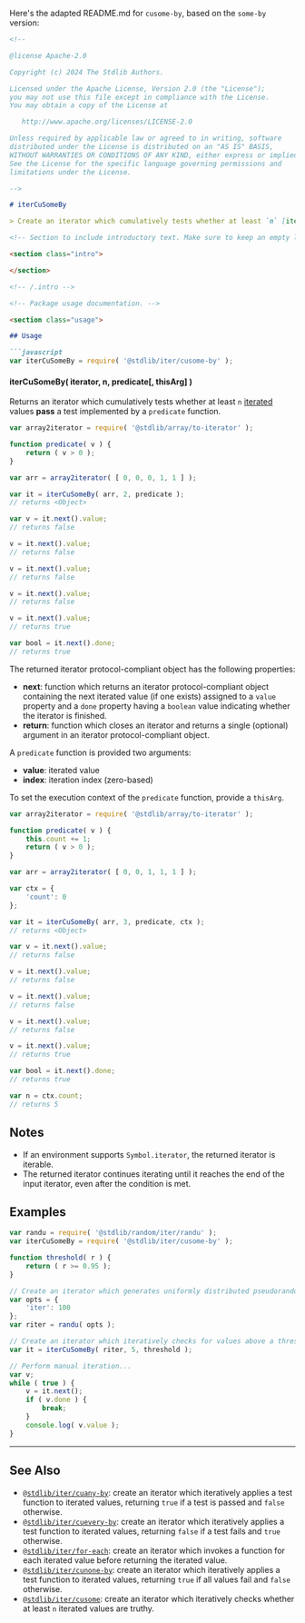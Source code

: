 Here's the adapted README.md for `cusome-by`, based on the `some-by` version:

```markdown
<!--

@license Apache-2.0

Copyright (c) 2024 The Stdlib Authors.

Licensed under the Apache License, Version 2.0 (the "License");
you may not use this file except in compliance with the License.
You may obtain a copy of the License at

   http://www.apache.org/licenses/LICENSE-2.0

Unless required by applicable law or agreed to in writing, software
distributed under the License is distributed on an "AS IS" BASIS,
WITHOUT WARRANTIES OR CONDITIONS OF ANY KIND, either express or implied.
See the License for the specific language governing permissions and
limitations under the License.

-->

# iterCuSomeBy

> Create an iterator which cumulatively tests whether at least `n` [iterated][mdn-iterator-protocol] values pass a test implemented by a predicate function.

<!-- Section to include introductory text. Make sure to keep an empty line after the intro `section` element and another before the `/section` close. -->

<section class="intro">

</section>

<!-- /.intro -->

<!-- Package usage documentation. -->

<section class="usage">

## Usage

```javascript
var iterCuSomeBy = require( '@stdlib/iter/cusome-by' );
```

#### iterCuSomeBy( iterator, n, predicate\[, thisArg] )

Returns an iterator which cumulatively tests whether at least `n` [iterated][mdn-iterator-protocol] values **pass** a test implemented by a `predicate` function.

```javascript
var array2iterator = require( '@stdlib/array/to-iterator' );

function predicate( v ) {
    return ( v > 0 );
}

var arr = array2iterator( [ 0, 0, 0, 1, 1 ] );

var it = iterCuSomeBy( arr, 2, predicate );
// returns <Object>

var v = it.next().value;
// returns false

v = it.next().value;
// returns false

v = it.next().value;
// returns false

v = it.next().value;
// returns false

v = it.next().value;
// returns true

var bool = it.next().done;
// returns true
```

The returned iterator protocol-compliant object has the following properties:

-   **next**: function which returns an iterator protocol-compliant object containing the next iterated value (if one exists) assigned to a `value` property and a `done` property having a `boolean` value indicating whether the iterator is finished.
-   **return**: function which closes an iterator and returns a single (optional) argument in an iterator protocol-compliant object.

A `predicate` function is provided two arguments:

-   **value**: iterated value
-   **index**: iteration index (zero-based)

To set the execution context of the `predicate` function, provide a `thisArg`.

```javascript
var array2iterator = require( '@stdlib/array/to-iterator' );

function predicate( v ) {
    this.count += 1;
    return ( v > 0 );
}

var arr = array2iterator( [ 0, 0, 1, 1, 1 ] );

var ctx = {
    'count': 0
};

var it = iterCuSomeBy( arr, 3, predicate, ctx );
// returns <Object>

var v = it.next().value;
// returns false

v = it.next().value;
// returns false

v = it.next().value;
// returns false

v = it.next().value;
// returns false

v = it.next().value;
// returns true

var bool = it.next().done;
// returns true

var n = ctx.count;
// returns 5
```

</section>

<!-- /.usage -->

<!-- Package usage notes. Make sure to keep an empty line after the `section` element and another before the `/section` close. -->

<section class="notes">

## Notes

-   If an environment supports `Symbol.iterator`, the returned iterator is iterable.
-   The returned iterator continues iterating until it reaches the end of the input iterator, even after the condition is met.

</section>

<!-- /.notes -->

<!-- Package usage examples. -->

<section class="examples">

## Examples

<!-- eslint no-undef: "error" -->

```javascript
var randu = require( '@stdlib/random/iter/randu' );
var iterCuSomeBy = require( '@stdlib/iter/cusome-by' );

function threshold( r ) {
    return ( r >= 0.95 );
}

// Create an iterator which generates uniformly distributed pseudorandom numbers:
var opts = {
    'iter': 100
};
var riter = randu( opts );

// Create an iterator which iteratively checks for values above a threshold:
var it = iterCuSomeBy( riter, 5, threshold );

// Perform manual iteration...
var v;
while ( true ) {
    v = it.next();
    if ( v.done ) {
        break;
    }
    console.log( v.value );
}
```

</section>

<!-- /.examples -->

<!-- Section to include cited references. If references are included, add a horizontal rule *before* the section. Make sure to keep an empty line after the `section` element and another before the `/section` close. -->

<section class="references">

</section>

<!-- /.references -->

<!-- Section for related `stdlib` packages. Do not manually edit this section, as it is automatically populated. -->

<section class="related">

* * *

## See Also

-   <span class="package-name">[`@stdlib/iter/cuany-by`][@stdlib/iter/cuany-by]</span><span class="delimiter">: </span><span class="description">create an iterator which iteratively applies a test function to iterated values, returning `true` if a test is passed and `false` otherwise.</span>
-   <span class="package-name">[`@stdlib/iter/cuevery-by`][@stdlib/iter/cuevery-by]</span><span class="delimiter">: </span><span class="description">create an iterator which iteratively applies a test function to iterated values, returning `false` if a test fails and `true` otherwise.</span>
-   <span class="package-name">[`@stdlib/iter/for-each`][@stdlib/iter/for-each]</span><span class="delimiter">: </span><span class="description">create an iterator which invokes a function for each iterated value before returning the iterated value.</span>
-   <span class="package-name">[`@stdlib/iter/cunone-by`][@stdlib/iter/cunone-by]</span><span class="delimiter">: </span><span class="description">create an iterator which iteratively applies a test function to iterated values, returning `true` if all values fail and `false` otherwise.</span>
-   <span class="package-name">[`@stdlib/iter/cusome`][@stdlib/iter/cusome]</span><span class="delimiter">: </span><span class="description">create an iterator which iteratively checks whether at least `n` iterated values are truthy.</span>

</section>

<!-- /.related -->

<!-- Section for all links. Make sure to keep an empty line after the `section` element and another before the `/section` close. -->

<section class="links">

[mdn-iterator-protocol]: https://developer.mozilla.org/en-US/docs/Web/JavaScript/Reference/Iteration_protocols#The_iterator_protocol

<!-- <related-links> -->

[@stdlib/iter/cuany-by]: https://github.com/stdlib-js/stdlib/tree/develop/lib/node_modules/%40stdlib/iter/cuany-by

[@stdlib/iter/cuevery-by]: https://github.com/stdlib-js/stdlib/tree/develop/lib/node_modules/%40stdlib/iter/cuevery-by

[@stdlib/iter/for-each]: https://github.com/stdlib-js/stdlib/tree/develop/lib/node_modules/%40stdlib/iter/for-each

[@stdlib/iter/cunone-by]: https://github.com/stdlib-js/stdlib/tree/develop/lib/node_modules/%40stdlib/iter/cunone-by

[@stdlib/iter/cusome]: https://github.com/stdlib-js/stdlib/tree/develop/lib/node_modules/%40stdlib/iter/cusome

<!-- </related-links> -->

</section>

<!-- /.links -->
```